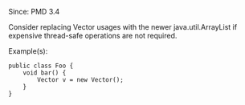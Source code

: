 Since: PMD 3.4

Consider replacing Vector usages with the newer java.util.ArrayList if expensive thread-safe operations are not required.

Example(s):
```
public class Foo {
    void bar() {
        Vector v = new Vector();
    }
}
```
